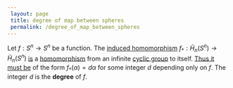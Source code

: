 ```yaml
---
 layout: page
 title: degree of map between spheres
 permalink: /degree_of_map_between_spheres
---
```


Let $f:S^n\to S^n$ be a function. The [induced homomorphism](https://defsmath.github.io/DefsMath/continuous_functions_induce_homomorphisms_on_homology_groups) $f_*: \tilde H_n(S^n)\to \tilde H_n(S^n)$ [is](https://defsmath.github.io/DefsMath/reduced_homology_of_the_sphere) a [homomorphism](https://defsmath.github.io/DefsMath/group_homomorphism) from an infinite [cyclic group](https://defsmath.github.io/DefsMath/cyclic_group) to itself. [Thus it must be](https://defsmath.github.io/DefsMath/classification_of_group_homomorphisms_Z_to_G) of the form $f_*(\alpha) = d\alpha$ for some integer $d$ depending only on $f$. The integer $d$ is the **degree** of $f$.

